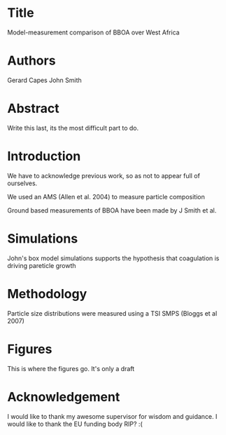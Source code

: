 # Title
Model-measurement comparison of BBOA over West Africa

# Authors
Gerard Capes
John Smith

# Abstract

Write this last, its the most difficult part to do. 

# Introduction

We have to acknowledge previous work, so as not to appear full of ourselves. 

We used an AMS (Allen et al. 2004) to measure particle composition

Ground based measurements of BBOA have been made by J Smith et al.

# Simulations

John's box model simulations supports the hypothesis that coagulation is driving pareticle growth

# Methodology

Particle size distributions were measured using a TSI SMPS (Bloggs et al 2007)

# Figures

This is where the figures go. It's only a draft

# Acknowledgement

I would like to thank my awesome supervisor for wisdom and guidance.
I would like to thank the EU funding body RIP? :(
